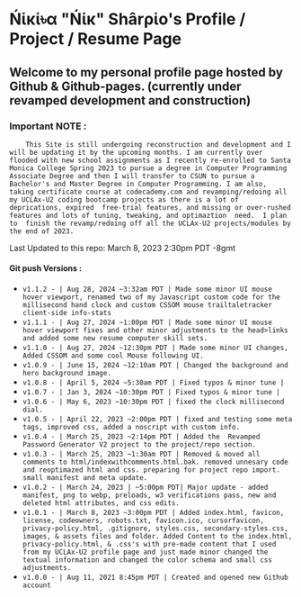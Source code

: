 # Ńἱĸἱ৳α "Ńἱĸ" Shârρἱo's Profile / Project / Resume Page

## Welcome to my personal profile page hosted by Github & Github-pages. (currently under revamped development and construction)

### Important NOTE :

```
	This Site is still undergoing reconstruction and development and I will be updating it by the upcoming months. I am currently over flooded with new school assignments as I recently re-enrolled to Santa Monica College Spring 2023 to pursue a degree in Computer Programming Associate Degree and then I will transfer to CSUN to pursue a Bachelor's and Master Degree in Computer Programming. I am also, taking certificate course at codecademy.com and revamping/redoing all my UCLAx-U2 coding bootcamp projects as there is a lot of deprications, expired  free-trial features, and missing or over-rushed features and lots of tuning, tweaking, and optimaztion  need.  I plan to  finish the revamp/redoing off all the UCLAx-U2 projects/modules by the end of 2023.
```

Last Updated to this repo: March 8, 2023 2:30pm PDT -8gmt

#### Git push Versions :

* `v1.1.2 - | Aug 28, 2024 ~3:32am PDT | Made some minor UI mouse hover viewport, renamed two of my Javascript custom code for the millisecond hand clock and custom CSSOM mouse trailtaletracker client-side info-stats`
* `v1.1.1 - | Aug 27, 2024 ~1:00pm PDT | Made some minor UI mouse hover viewport fixes and other minor adjustments to the head>links and added some new resume computer skill sets.`
* `v1.1.0 - | Aug 27, 2024 ~12:30pm PDT | Made some minor UI changes, Added CSSOM and some cool Mouse following UI.`
* `v1.0.9 - | June 15, 2024 ~12:10am PDT | Changed the background and hero background image. `
* `v1.0.8 - | April 5, 2024 ~5:30am PDT | Fixed typos & minor tune |`
* `v1.0.7 - | Jan 3, 2024 ~10:30pm PDT | Fixed typos & minor tune |`
* `v1.0.6 - | May 6, 2023 ~10:30pm PDT | fixed the clock millisecond dial.`
* `v1.0.5 - | April 22, 2023 ~2:00pm PDT | fixed and testing some meta tags, improved css, added a noscript with custom info.`
* `v1.0.4 - | March 25, 2023 ~2:14pm PDT | Added the  Revamped Password Generator V2 project to the project/repo section.`
* `v1.0.3 - | March 25, 2023 ~1:30am PDT | Removed & moved all comments to html/indexwithcomments.html.bak. removed unnesary code and reoptimazed html and css. preparing for project repo import. small manifest and meta update.`
* `v1.0.2 - | March 24, 2023 | ~5:00pm PDT| Major update - added manifest, png to webp, preloads, w3 verifications pass, new and deleted html attributes, and css edits.`
* `v1.0.1 - | March 8, 2023 ~3:00pm PDT | Added index.html, favicon, license, codeowners, robots.txt, favicon.ico, cursorfavicon, privacy-policy.html, .gitignore, styles.css, secondary-styles.css, images, & assets files and folder. Added Content to the index.html, privacy-policy.html, & .css's with pre-made content that I used from my UCLAx-U2 profile page and just made minor changed the textual information and changed the color schema and small css adjustments.`
* `v1.0.0 - | Aug 11, 2021 8:45pm PDT | Created and opened new Github account`

